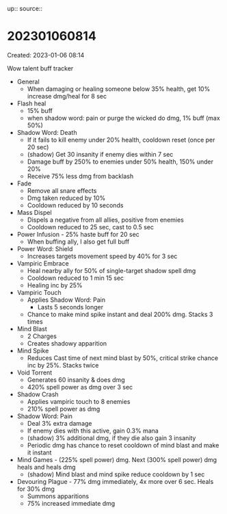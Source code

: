 up::
source::

# 202301060814

Created: 2023-01-06 08:14

Wow talent buff tracker
- General
	- When damaging or healing someone below 35% health, get 10% increase dmg/heal for 8 sec
- Flash heal
	- 15% buff
	- when shadow word: pain or purge the wicked do dmg, 1% buff (max 50%)
- Shadow Word: Death
	- If it fails to kill enemy under 20% health, cooldown reset (once per 20 sec)
	- (shadow) Get 30 insanity if enemy dies within 7 sec
	- Damage buff by 250% to enemies under 50% health, 150% under 20%
	- Receive 75% less dmg from backlash
- Fade
	- Remove all snare effects
	- Dmg taken reduced by 10%
	- Cooldown reduced by 10 seconds
- Mass Dispel
	- Dispels a negative from all allies, positive from enemies
	- Cooldown reduced to 25 sec, cast to 0.5 sec
- Power Infusion - 25% haste buff for 20 sec
	- When buffing ally, I also get full buff
- Power Word: Shield
	- Increases targets movement speed by 40% for 3 sec
- Vampiric Embrace
	- Heal nearby ally for 50% of single-target shadow spell dmg
	- Cooldown reduced to 1 min 15 sec
	- Healing inc by 25%
- Vampiric Touch
	- Applies Shadow Word: Pain
		- Lasts 5 seconds longer
	- Chance to make mind spike instant and deal 200% dmg. Stacks 3 times
- Mind Blast
	- 2 Charges
	- Creates shadowy apparition
- Mind Spike
	- Reduces Cast time of next mind blast by 50%, critical strike chance inc by 25%. Stacks twice
- Void Torrent
	- Generates  60 insanity & does dmg
	- 420% spell power as dmg over 3 sec
- Shadow Crash
	- Applies vampiric  touch to 8 enemies
	- 210% spell power as dmg
- Shadow Word: Pain
	- Deal 3% extra damage
	- If enemy dies with this active, gain 0.3% mana
	- (shadow) 3% additional dmg, if they die also gain 3 insanity
	- Periodic dmg has chance to reset cooldown of mind blast and make it instant
- Mind Games - (225% spell power) dmg. Next (300% spell power) dmg heals and heals dmg
	- (shadow) Mind blast and mind spike reduce cooldown by 1 sec
- Devouring Plague - 77% dmg immediately, 4x more over 6 sec. Heals for 30% dmg
	- Summons apparitions
	- 75% increased immediate dmg